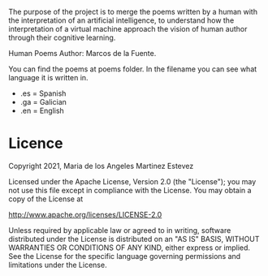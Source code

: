 The purpose of the project is to merge the poems written by a human with the interpretation of an artificial intelligence, to understand how the interpretation of a virtual machine approach the vision of human author through their cognitive learning.

Human Poems Author: Marcos de la Fuente.





You can find the poems at poems folder. 
In the filename you can see what language it is written in.
- .es = Spanish
- .ga = Galician
- .en = English



# Licence

Copyright 2021, Maria de los Angeles Martinez Estevez

Licensed under the Apache License, Version 2.0 (the "License");
you may not use this file except in compliance with the License.
You may obtain a copy of the License at

   http://www.apache.org/licenses/LICENSE-2.0

Unless required by applicable law or agreed to in writing, software
distributed under the License is distributed on an "AS IS" BASIS,
WITHOUT WARRANTIES OR CONDITIONS OF ANY KIND, either express or implied.
See the License for the specific language governing permissions and
limitations under the License.
